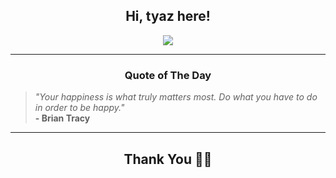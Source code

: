 <h2 align="center"> Hi, tyaz here!</h2>

<p align="center">
<a href="https://github.com/tyazx" alt="github streak"><img src="https://dvst-streak.herokuapp.com/?user=tyazx&theme=tokyonight&fire=DD472C"></a>
</p>

<hr>
<h3 align="center">Quote of The Day</h3>
<p align="center">
<blockquote>
<i>"Your happiness is what truly matters most. Do what you have to do in order to be happy."</i>
<br>
<b>- Brian Tracy</b>
</blockquote>
</p>


<hr>
<h2 align="center">Thank You 🙏🏼</h2>
